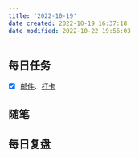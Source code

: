 ```yaml
---
title: '2022-10-19'
date created: 2022-10-19 16:37:18
date modified: 2022-10-22 19:56:03
---
```


## 每日任务

- [x] [邮件](https://email.ustc.edu.cn/coremail/)、[打卡](https://weixine.ustc.edu.cn/2020/login)

## 随笔

## 每日复盘
